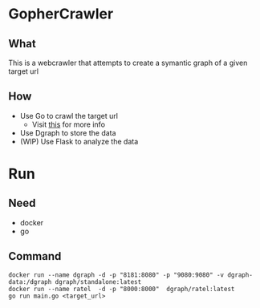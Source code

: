 # GopherCrawler

## What
This is a webcrawler that attempts to create a symantic graph of a given target url

## How
- Use Go to crawl the target url
  - Visit [this](./docs/crawler.md) for more info
- Use Dgraph to store the data
- (WIP) Use Flask to analyze the data

# Run

## Need
- docker
- go


## Command
```
docker run --name dgraph -d -p "8181:8080" -p "9080:9080" -v dgraph-data:/dgraph dgraph/standalone:latest
docker run --name ratel  -d -p "8000:8000"  dgraph/ratel:latest
go run main.go <target_url>
```

